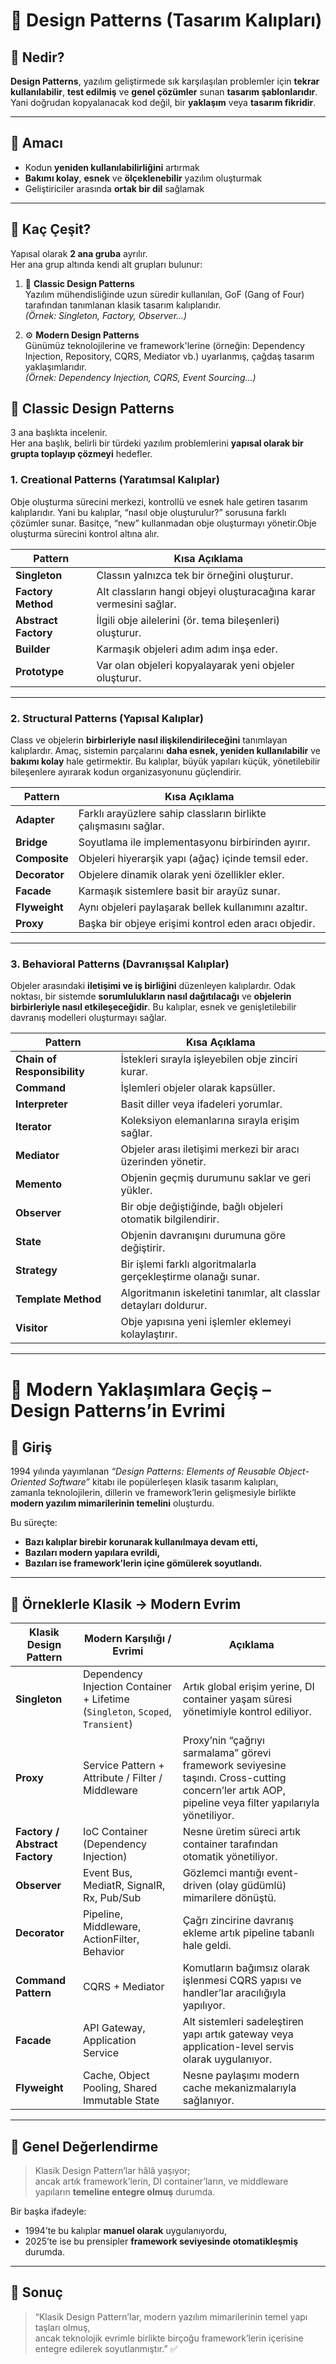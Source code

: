 ﻿# 🧩 Design Patterns (Tasarım Kalıpları)

## 🔹 Nedir?
**Design Patterns**, yazılım geliştirmede sık karşılaşılan problemler için **tekrar kullanılabilir**, **test edilmiş** ve **genel çözümler** sunan **tasarım şablonlarıdır**.  
Yani doğrudan kopyalanacak kod değil, bir **yaklaşım** veya **tasarım fikridir**.

---

## 🎯 Amacı
- Kodun **yeniden kullanılabilirliğini** artırmak  
- **Bakımı kolay**, **esnek** ve **ölçeklenebilir** yazılım oluşturmak  
- Geliştiriciler arasında **ortak bir dil** sağlamak  

---

## 🔢 Kaç Çeşit?
Yapısal olarak **2 ana gruba** ayrılır.  
Her ana grup altında kendi alt grupları bulunur:

1. 🧩 **Classic Design Patterns**  
   Yazılım mühendisliğinde uzun süredir kullanılan, GoF (Gang of Four) tarafından tanımlanan klasik tasarım kalıplarıdır.  
   *(Örnek: Singleton, Factory, Observer...)*  

2. ⚙️ **Modern Design Patterns**  
   Günümüz teknolojilerine ve framework'lerine (örneğin: Dependency Injection, Repository, CQRS, Mediator vb.) uyarlanmış, çağdaş tasarım yaklaşımlarıdır.  
   *(Örnek: Dependency Injection, CQRS, Event Sourcing...)*  


## 🧱 Classic Design Patterns
3 ana başlıkta incelenir.  
Her ana başlık, belirli bir türdeki yazılım problemlerini **yapısal olarak bir grupta toplayıp çözmeyi** hedefler.

### 1. **Creational Patterns (Yaratımsal Kalıplar)**
Obje oluşturma sürecini merkezi, kontrollü ve esnek hale getiren tasarım kalıplarıdır.
Yani bu kalıplar, “nasıl obje oluşturulur?” sorusuna farklı çözümler sunar. 
Basitçe, “new” kullanmadan obje oluşturmayı yönetir.Obje oluşturma sürecini kontrol altına alır. 

| Pattern | Kısa Açıklama |
|----------|----------------|
| **Singleton** | Classın yalnızca tek bir örneğini oluşturur. |
| **Factory Method** | Alt classların hangi objeyi oluşturacağına karar vermesini sağlar. |
| **Abstract Factory** | İlgili obje ailelerini (ör. tema bileşenleri) oluşturur. |
| **Builder** | Karmaşık objeleri adım adım inşa eder. |
| **Prototype** | Var olan objeleri kopyalayarak yeni objeler oluşturur. |

---

### 2. **Structural Patterns (Yapısal Kalıplar)**
Class ve objelerin **birbirleriyle nasıl ilişkilendirileceğini** tanımlayan kalıplardır. 
Amaç, sistemin parçalarını **daha esnek, yeniden kullanılabilir** ve **bakımı kolay** hale getirmektir. 
Bu kalıplar, büyük yapıları küçük, yönetilebilir bileşenlere ayırarak kodun organizasyonunu güçlendirir. 

| Pattern | Kısa Açıklama |
|----------|----------------|
| **Adapter** | Farklı arayüzlere sahip classların birlikte çalışmasını sağlar. |
| **Bridge** | Soyutlama ile implementasyonu birbirinden ayırır. |
| **Composite** | Objeleri hiyerarşik yapı (ağaç) içinde temsil eder. |
| **Decorator** | Objelere dinamik olarak yeni özellikler ekler. |
| **Facade** | Karmaşık sistemlere basit bir arayüz sunar. |
| **Flyweight** | Aynı objeleri paylaşarak bellek kullanımını azaltır. |
| **Proxy** | Başka bir objeye erişimi kontrol eden aracı objedir. |

---

### 3. **Behavioral Patterns (Davranışsal Kalıplar)**
Objeler arasındaki **iletişimi ve iş birliğini** düzenleyen kalıplardır. 
Odak noktası, bir sistemde **sorumlulukların nasıl dağıtılacağı** ve **objelerin birbirleriyle nasıl etkileşeceğidir**. 
Bu kalıplar, esnek ve genişletilebilir davranış modelleri oluşturmayı sağlar. 

| Pattern | Kısa Açıklama |
|----------|----------------|
| **Chain of Responsibility** | İstekleri sırayla işleyebilen obje zinciri kurar. |
| **Command** | İşlemleri objeler olarak kapsüller. |
| **Interpreter** | Basit diller veya ifadeleri yorumlar. |
| **Iterator** | Koleksiyon elemanlarına sırayla erişim sağlar. |
| **Mediator** | Objeler arası iletişimi merkezi bir aracı üzerinden yönetir. |
| **Memento** | Objenin geçmiş durumunu saklar ve geri yükler. |
| **Observer** | Bir obje değiştiğinde, bağlı objeleri otomatik bilgilendirir. |
| **State** | Objenin davranışını durumuna göre değiştirir. |
| **Strategy** | Bir işlemi farklı algoritmalarla gerçekleştirme olanağı sunar. |
| **Template Method** | Algoritmanın iskeletini tanımlar, alt classlar detayları doldurur. |
| **Visitor** | Obje yapısına yeni işlemler eklemeyi kolaylaştırır. |

---

# 🧭 Modern Yaklaşımlara Geçiş – Design Patterns’in Evrimi

## 🎯 Giriş  
1994 yılında yayımlanan *“Design Patterns: Elements of Reusable Object-Oriented Software”* kitabı ile popülerleşen klasik tasarım kalıpları,  
zamanla teknolojilerin, dillerin ve framework’lerin gelişmesiyle birlikte **modern yazılım mimarilerinin temelini** oluşturdu.  

Bu süreçte:
- **Bazı kalıplar birebir korunarak kullanılmaya devam etti,**
- **Bazıları modern yapılara evrildi,**
- **Bazıları ise framework’lerin içine gömülerek soyutlandı.**

---

## 🔄 Örneklerle Klasik → Modern Evrim

| Klasik Design Pattern | Modern Karşılığı / Evrimi | Açıklama |
|------------------------|---------------------------|-----------|
| **Singleton** | Dependency Injection Container + Lifetime (`Singleton`, `Scoped`, `Transient`) | Artık global erişim yerine, DI container yaşam süresi yönetimiyle kontrol ediliyor. |
| **Proxy** | Service Pattern + Attribute / Filter / Middleware | Proxy’nin “çağrıyı sarmalama” görevi framework seviyesine taşındı. Cross-cutting concern’ler artık AOP, pipeline veya filter yapılarıyla yönetiliyor. |
| **Factory / Abstract Factory** | IoC Container (Dependency Injection) | Nesne üretim süreci artık container tarafından otomatik yönetiliyor. |
| **Observer** | Event Bus, MediatR, SignalR, Rx, Pub/Sub | Gözlemci mantığı event-driven (olay güdümlü) mimarilere dönüştü. |
| **Decorator** | Pipeline, Middleware, ActionFilter, Behavior | Çağrı zincirine davranış ekleme artık pipeline tabanlı hale geldi. |
| **Command Pattern** | CQRS + Mediator | Komutların bağımsız olarak işlenmesi CQRS yapısı ve handler’lar aracılığıyla yapılıyor. |
| **Facade** | API Gateway, Application Service | Alt sistemleri sadeleştiren yapı artık gateway veya application-level servis olarak uygulanıyor. |
| **Flyweight** | Cache, Object Pooling, Shared Immutable State | Nesne paylaşımı modern cache mekanizmalarıyla sağlanıyor. |

---

## 🧠 Genel Değerlendirme  

> Klasik Design Pattern’lar hâlâ yaşıyor;  
> ancak artık framework’lerin, DI container’ların, ve middleware yapıların **temeline entegre olmuş** durumda.

Bir başka ifadeyle:  
- 1994’te bu kalıplar **manuel olarak** uygulanıyordu,  
- 2025’te ise bu prensipler **framework seviyesinde otomatikleşmiş** durumda.

---

## 💬 Sonuç  
> “Klasik Design Pattern’lar, modern yazılım mimarilerinin temel yapı taşları olmuş,  
> ancak teknolojik evrimle birlikte birçoğu framework’lerin içerisine entegre edilerek soyutlanmıştır.” ✅
